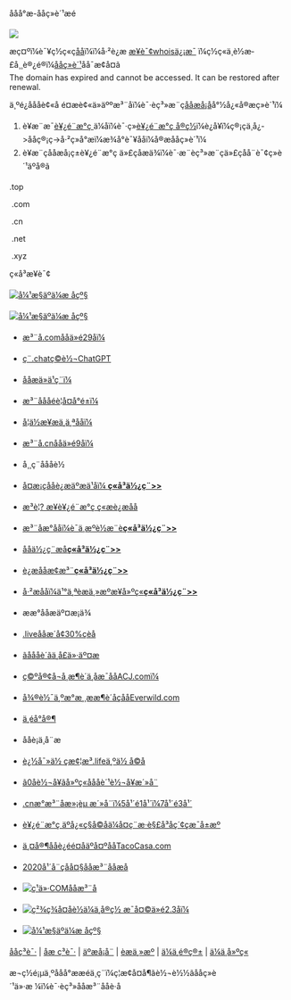 ååå°æ-ååç»­è´¹æé



![](http://expdomain.diymysite.com/Expired/tips-icon.png)

æç¤ºï¼è¯¥ç½ç«ç[åå](https://www.west.cn/)ï¼ï¼å·²è¿æ [æ¥è¯¢whoisä¿¡æ¯](https://whois.west.cn/)
ï¼ç½ç«ä¸è½æ­£å¸¸è®¿é®ï¼[ååç»­è´¹](https://www.west.cn/)åå¯æ¢å¤ã  
The domain has expired and cannot be accessed. It can be restored after renewal.  

ä¸ºé¿åååè¢«å é¤æè¢«ä»äººæ³¨åï¼è¯·èç³»æ¨ç[ååæå¡å](https://www.west.cn/)å°½å¿«å®æç»­è´¹ï¼  
1. è¥æ¨æ¯[è¥¿é¨æ°ç ](https://www.west.cn/)ä¼åï¼è¯·ç»[è¥¿é¨æ°ç å®ç½](https://www.west.cn/)ï¼è¿å¥ï¼ç®¡çä¸­å¿->ååç®¡ç->å·²ç»å°æï¼æ¾å°è¯¥ååï¼å®æååç»­è´¹ï¼  
2. è¥æ¨çååæå¡ç±è¥¿é¨æ°ç ä»£çåæä¾ï¼è¯·æ¨èç³»æ¨çä»£çåå¨è¯¢ç»­è´¹äºå®ã

.top

 .com

 .cn

 .net

 .xyz

ç«å³æ¥è¯¢

[![å¼¹æ§äºä¼æ åçº§](http://expdomain.diymysite.com/Expired/cloudhost-750x350.jpg)](https://www.west.cn/cloudhost/)

[![å¼¹æ§äºä¼æ åçº§](http://expdomain.diymysite.com/Expired/cloudhost-1080x200.jpg)](https://www.west.cn/cloudhost/)

* [æ³¨å.comååä»é29åï¼](https://www.west.cn/domains/com.asp?link=excom "æ³¨å.comååä»é29åï¼")
* [ç¨.chatç©è½¬ChatGPT](https://www.west.cn/domains/chat.asp "ç¨.chatç©è½¬ChatGPT")
* [ååæä»ä¹ç¨ï¼](https://www.west.cn/docs/68337.html "ååæä»ä¹ç¨å¤ï¼")
* [æ³¨åååéè¦å¤å°é±ï¼](https://www.west.cn/services/domain/ "æ³¨åä¸ä¸ªååéè¦å¤å°é±ï¼")
* [å¦ä½æ¥æä¸ä¸ªååï¼](https://www.west.cn/docs/68352.html "å¦ä½æ¥æä¸ä¸ªååï¼")
* [æ³¨å.cnååä»é9åï¼](https://www.west.cn/domains/cn.asp?link=excn "æ³¨å.cnååä»é9åï¼")

* å¸¸ç¨åååè½
* [å¤æ¡çååè¿æäºæä¹åï¼ 
  **ç«å³ä½¿ç¨>>**](https://www.west.cn/docs/80755.html "å¤æ¡çååè¿æäºæä¹åï¼")
* [æ³è¦? æ¥è¥¿é¨æ°ç ç«æè¿æåå](https://www.west.cn/services/paimai/expire.asp)
* [æ³¨åæ°ååï¼è¯ä¸æºè½æ¨è**ç«å³ä½¿ç¨>>**](https://www.west.cn/services/domain/recommend/)
* [ååä½¿ç¨æå**ç«å³ä½¿ç¨>>**](https://www.west.cn/services/domain/domainguide.asp)
* [è¿æååæ¢æ³¨**ç«å³ä½¿ç¨>>**](https://www.west.cn/services/grab/index.asp)
* [å·²æååï¼ä¹°ä¸ªèæä¸»æºæ¥å»ºç«**ç«å³ä½¿ç¨>>**](https://www.west.cn/services/webhosting/)

* ææ°ååæäº¤æ¡ä¾
* [.liveååæ´å¢30%çèå](https://www.west.cn/domains/live.asp)
* [ãåååè´­ãä¸å£ä»·äº¤æ](https://www.west.cn/ykj/)
* [ç©ºå®¢å¬å¸æ¶è´­ä¸å­æ¯ååACJ.comï¼](https://news.west.cn/71467.html)
* [å¾®è½¯ä¸ºæ°æ¸¸ææ¶è´­åçååEverwild.com](https://news.west.cn/71460.html)
* [ä¸éå°å®¶](https://www.dongjiaospa.vip/)

* ååè¡ä¸å¨æ
* [è¿½å¯»ä½ çæ¢¦æ³.lifeä¸ºä½ å©å](https://www.west.cn/domains/life.asp?link=exlife)
* [ã0åè½¬å¥ãå»ºç«åååè´¹è½¬å¥æ´»å¨](https://www.west.cn/news/list.asp?newsid=946)
* [.cnæ°æ³¨åæ»¡èµ æ´»å¨ï¼5å¹´é1å¹´ï¼7å¹´é3å¹´](https://www.west.cn/news/list.asp?newsid=955)
* [è¥¿é¨æ°ç äºå¿«ç§å©åä¼å¤ç¨æ·è§£å³åç´¢çæ¯å±æº](https://news.west.cn/96981.html)
* [ä¸¤å®¶ååè¿éé¤åäºå¤ºååTacoCasa.com](https://news.west.cn/71904.html)
* [2020å¹´å¨çåå¤§ååæ³¨ååæå](https://news.west.cn/70775.html)

* [![ç¹ä»·COMååæ³¨å](http://expdomain.diymysite.com/Expired/com.jpg)](https://www.west.cn/domains/com.asp?link=excom)
* [![ç²¾ç¾å¤åè½ä¼ä¸å®ç½ æ¯å¤©ä»é2.3åï¼](http://expdomain.diymysite.com/Expired/sites346x200.jpg)](https://www.west.cn/web/sites/)
* [![å¼¹æ§äºä¼æ åçº§](http://expdomain.diymysite.com/Expired/cloudhost-346x200.jpg)](https://www.west.cn/cloudhost/)

[ååç³è¯·](https://www.west.cn/services/domain/) |
[åæ ç³è¯·](https://www.west.cn/paas/trademark/) |
[äºæå¡å¨](https://www.west.cn/cloudhost/) |
[èæä¸»æº](https://www.west.cn/services/webhosting/) |
[ä¼ä¸é®ç®±](https://www.west.cn/services/mail/) |
[ä¼ä¸å»ºç«](https://www.west.cn/web/sites/)
  

æ¬ç½é¡µä¸ºååå°ææéä¸ç¨ï¼ç¦æ­¢å¤å¶ãè½¬è½½ãååç»­è´¹ä»·æ ¼ï¼è¯·èç³»ååæ³¨ååè·å